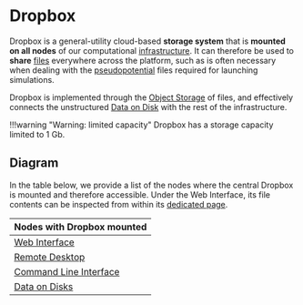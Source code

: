# Dropbox

Dropbox is a general-utility cloud-based **storage system** that is **mounted on all nodes** of our computational [infrastructure](../infrastructure/overview.md). It can therefore be used to **share** [files](files.md) everywhere across the platform, such as is often necessary when dealing with the [pseudopotential](../methods/pseudopotential/overview.md) files required for launching simulations.

Dropbox is implemented through the [Object Storage](files.md#object-storage-of-files) of files, and effectively connects the unstructured [Data on Disk](../data-on-disk/overview.md) with the rest of the infrastructure. 

!!!warning "Warning: limited capacity"
    Dropbox has a storage capacity limited to 1 Gb.
        
## Diagram 

In the table below, we provide a list of the nodes where the central Dropbox is mounted and therefore accessible. Under the Web Interface, its file contents can be inspected from within its [dedicated page](ui/dropbox-page.md).

<center>

| Nodes with Dropbox mounted |
|------------|
| [Web Interface](../ui/overview.md) |
| [Remote Desktop](../remote-connection/remote-desktop.md) |
| [Command Line Interface](../cli/overview.md) |
| [Data on Disks](../data-on-disk) |

<center>
